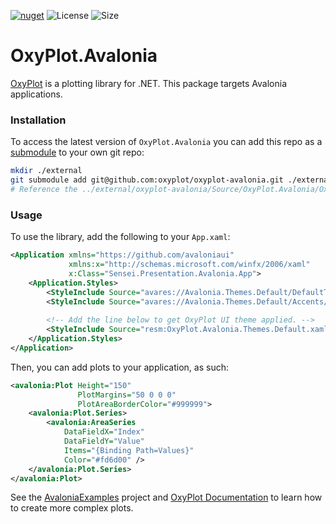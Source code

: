 [![nuget](https://img.shields.io/nuget/v/OxyPlot.Avalonia.svg)](https://www.nuget.org/packages/OxyPlot.Avalonia) ![License](https://img.shields.io/github/license/oxyplot/oxyplot-avalonia.svg) ![Size](https://img.shields.io/github/repo-size/oxyplot/oxyplot-avalonia.svg)

# OxyPlot.Avalonia

[OxyPlot](https://github.com/oxyplot) is a plotting library for .NET. This package targets Avalonia applications.

### Installation

To access the latest version of `OxyPlot.Avalonia` you can add this repo as a [submodule](https://git-scm.com/book/en/v2/Git-Tools-Submodules) to your own git repo:

```sh
mkdir ./external
git submodule add git@github.com:oxyplot/oxyplot-avalonia.git ./external/oxyplot-avalonia
# Reference the ../external/oxyplot-avalonia/Source/OxyPlot.Avalonia/OxyPlot.Avalonia.csproj project then.
```

### Usage

To use the library, add the following to your `App.xaml`:

```xml
<Application xmlns="https://github.com/avaloniaui"
             xmlns:x="http://schemas.microsoft.com/winfx/2006/xaml"
             x:Class="Sensei.Presentation.Avalonia.App">
    <Application.Styles>
        <StyleInclude Source="avares://Avalonia.Themes.Default/DefaultTheme.xaml"/>
        <StyleInclude Source="avares://Avalonia.Themes.Default/Accents/BaseLight.xaml"/>
      
        <!-- Add the line below to get OxyPlot UI theme applied. -->
        <StyleInclude Source="resm:OxyPlot.Avalonia.Themes.Default.xaml?assembly=OxyPlot.Avalonia"/>
    </Application.Styles>
</Application>
```

Then, you can add plots to your application, as such:

```xml
<avalonia:Plot Height="150" 
               PlotMargins="50 0 0 0"
               PlotAreaBorderColor="#999999">
    <avalonia:Plot.Series>
        <avalonia:AreaSeries 
            DataFieldX="Index"
            DataFieldY="Value"
            Items="{Binding Path=Values}"
            Color="#fd6d00" />
    </avalonia:Plot.Series>
</avalonia:Plot>
```

See the [AvaloniaExamples](https://github.com/oxyplot/oxyplot-avalonia/tree/master/Source/Examples/Avalonia/AvaloniaExamples) project and [OxyPlot Documentation](https://readthedocs.org/projects/oxyplot/downloads/pdf/latest/) to learn how to create more complex plots. 

